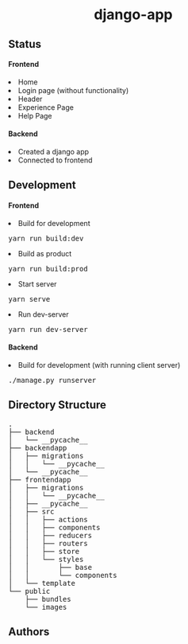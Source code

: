 <h1 align="center">django-app</h1>

<h2>Status</h2>
<h4>Frontend</h4>
    <li>Home</li>
    <li>Login page (without functionality)</li>
    <li>Header</li>
    <li>Experience Page</li>
    <li>Help Page</li>
<h4>Backend</h4>
    <li>Created a django app</li>
    <li>Connected to frontend</li>

<h2>Development</h2>
    <h4>Frontend</h4>
        <li>Build for development <pre>yarn run build:dev</pre> </li>
        <li>Build as product <pre>yarn run build:prod</pre> </li>
        <li>Start server<pre>yarn serve</pre></li>
        <li>Run dev-server <pre>yarn run dev-server</pre> </li>
    <h4>Backend</h4>
        <li>Build for development (with running client server)
            <pre>./manage.py runserver</pre> </li>

<h2>Directory Structure</h2>
<pre>
.
├── backend
│   └── __pycache__
├── backendapp
│   ├── migrations
│   │   └── __pycache__
│   └── __pycache__
├── frontendapp
│   ├── migrations
│   │   └── __pycache__
│   ├── __pycache__
│   ├── src
│   │   ├── actions
│   │   ├── components
│   │   ├── reducers
│   │   ├── routers
│   │   ├── store
│   │   └── styles
│   │       ├── base
│   │       └── components
│   └── template
└── public
    ├── bundles
    └── images
</pre>

<h2>Authors</h2>

